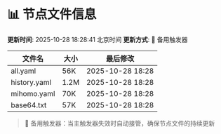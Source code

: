 # 📊 节点文件信息

**更新时间**: 2025-10-28 18:28:41 北京时间
**更新方式**: 🔄 备用触发器

| 文件名 | 大小 | 最后修改 |
|--------|------|----------|
| all.yaml | 56K | 2025-10-28 18:28 |
| history.yaml | 1.2M | 2025-10-28 18:28 |
| mihomo.yaml | 70K | 2025-10-28 18:28 |
| base64.txt | 57K | 2025-10-28 18:28 |

> 🔄 备用触发器：当主触发器失效时自动接管，确保节点文件的持续更新
